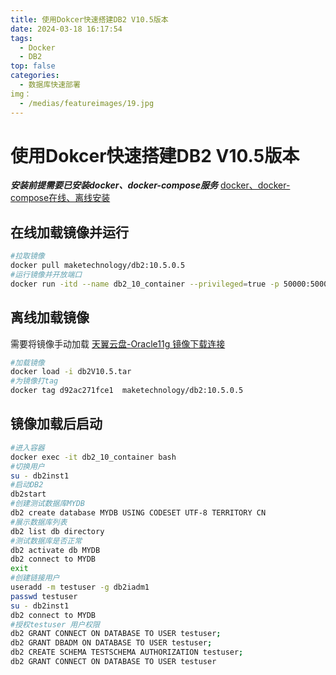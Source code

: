 ```yaml
---
title: 使用Dokcer快速搭建DB2 V10.5版本
date: 2024-03-18 16:17:54
tags: 
  - Docker
  - DB2
top: false
categories: 
  - 数据库快速部署
img：
  - /medias/featureimages/19.jpg
---
```


# 使用Dokcer快速搭建DB2 V10.5版本
***安装前提需要已安装docker、docker-compose服务*** [docker、docker-compose在线、离线安装](https://blog.csdn.net/weixin_45494811)
## 在线加载镜像并运行
``` bash
#拉取镜像
docker pull maketechnology/db2:10.5.0.5
#运行镜像并开放端口
docker run -itd --name db2_10_container --privileged=true -p 50000:50000 -e LICENSE=accept -e DB2INST1_PASSWORD=123456789 -e DBNAME=testdb01 maketechnology/db2:10.5.0.5

```
## 离线加载镜像  
需要将镜像手动加载
[天翼云盘-Oracle11g 镜像下载连接](https://cloud.189.cn/t/QR3aU3BVjQRf（访问码：kx9h）)
``` bash
#加载镜像
docker load -i db2V10.5.tar
#为镜像打tag
docker tag d92ac271fce1  maketechnology/db2:10.5.0.5
```
## 镜像加载后启动
``` bash
#进入容器
docker exec -it db2_10_container bash
#切换用户
su - db2inst1
#启动DB2
db2start
#创建测试数据库MYDB
db2 create database MYDB USING CODESET UTF-8 TERRITORY CN
#展示数据库列表
db2 list db directory
#测试数据库是否正常
db2 activate db MYDB
db2 connect to MYDB
exit
#创建链接用户
useradd -m testuser -g db2iadm1
passwd testuser
su - db2inst1
db2 connect to MYDB
#授权testuser 用户权限
db2 GRANT CONNECT ON DATABASE TO USER testuser;
db2 GRANT DBADM ON DATABASE TO USER testuser;  
db2 CREATE SCHEMA TESTSCHEMA AUTHORIZATION testuser;
db2 GRANT CONNECT ON DATABASE TO USER testuser
```